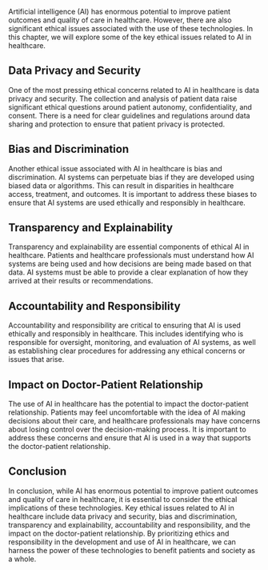 
Artificial intelligence (AI) has enormous potential to improve patient outcomes and quality of care in healthcare. However, there are also significant ethical issues associated with the use of these technologies. In this chapter, we will explore some of the key ethical issues related to AI in healthcare.

Data Privacy and Security
-------------------------

One of the most pressing ethical concerns related to AI in healthcare is data privacy and security. The collection and analysis of patient data raise significant ethical questions around patient autonomy, confidentiality, and consent. There is a need for clear guidelines and regulations around data sharing and protection to ensure that patient privacy is protected.

Bias and Discrimination
-----------------------

Another ethical issue associated with AI in healthcare is bias and discrimination. AI systems can perpetuate bias if they are developed using biased data or algorithms. This can result in disparities in healthcare access, treatment, and outcomes. It is important to address these biases to ensure that AI systems are used ethically and responsibly in healthcare.

Transparency and Explainability
-------------------------------

Transparency and explainability are essential components of ethical AI in healthcare. Patients and healthcare professionals must understand how AI systems are being used and how decisions are being made based on that data. AI systems must be able to provide a clear explanation of how they arrived at their results or recommendations.

Accountability and Responsibility
---------------------------------

Accountability and responsibility are critical to ensuring that AI is used ethically and responsibly in healthcare. This includes identifying who is responsible for oversight, monitoring, and evaluation of AI systems, as well as establishing clear procedures for addressing any ethical concerns or issues that arise.

Impact on Doctor-Patient Relationship
-------------------------------------

The use of AI in healthcare has the potential to impact the doctor-patient relationship. Patients may feel uncomfortable with the idea of AI making decisions about their care, and healthcare professionals may have concerns about losing control over the decision-making process. It is important to address these concerns and ensure that AI is used in a way that supports the doctor-patient relationship.

Conclusion
----------

In conclusion, while AI has enormous potential to improve patient outcomes and quality of care in healthcare, it is essential to consider the ethical implications of these technologies. Key ethical issues related to AI in healthcare include data privacy and security, bias and discrimination, transparency and explainability, accountability and responsibility, and the impact on the doctor-patient relationship. By prioritizing ethics and responsibility in the development and use of AI in healthcare, we can harness the power of these technologies to benefit patients and society as a whole.
